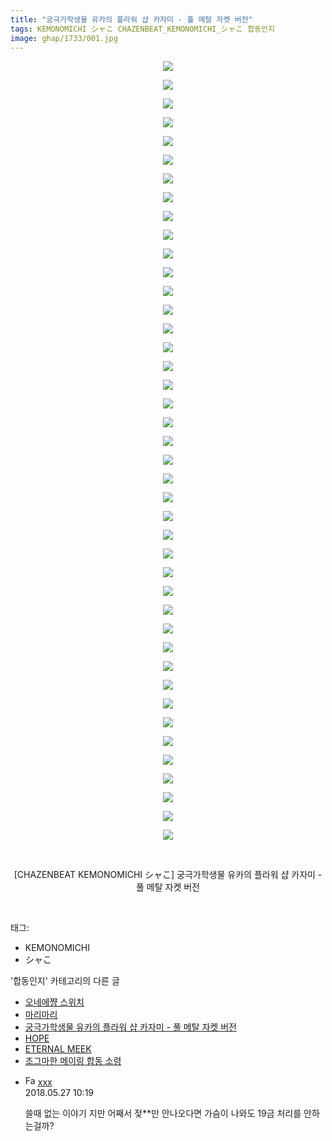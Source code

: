 ```yaml
---
title: "궁극가학생물 유카의 플라워 샵 카자미 - 풀 메탈 자켓 버전"
tags: KEMONOMICHI シャこ CHAZENBEAT_KEMONOMICHI_シャこ 합동인지
image: ghap/1733/001.jpg
---
```

<div class="article">
<p style="text-align: center; clear: none; float: none;"><img src="{{ site.nasurl }}/ghap/1733/001.jpg"/></p>
<p style="text-align: center; clear: none; float: none;"><img src="{{ site.nasurl }}/ghap/1733/002.jpg"/></p>
<p style="text-align: center; clear: none; float: none;"><img src="{{ site.nasurl }}/ghap/1733/003.jpg"/></p>
<p style="text-align: center; clear: none; float: none;"><img src="{{ site.nasurl }}/ghap/1733/004.jpg"/></p>
<p style="text-align: center; clear: none; float: none;"><img src="{{ site.nasurl }}/ghap/1733/005.jpg"/></p>
<p style="text-align: center; clear: none; float: none;"><img src="{{ site.nasurl }}/ghap/1733/006.jpg"/></p>
<p style="text-align: center; clear: none; float: none;"><img src="{{ site.nasurl }}/ghap/1733/007.jpg"/></p>
<p style="text-align: center; clear: none; float: none;"><img src="{{ site.nasurl }}/ghap/1733/008.jpg"/></p>
<p style="text-align: center; clear: none; float: none;"><img src="{{ site.nasurl }}/ghap/1733/009.jpg"/></p>
<p style="text-align: center; clear: none; float: none;"><img src="{{ site.nasurl }}/ghap/1733/010.jpg"/></p>
<p style="text-align: center; clear: none; float: none;"><img src="{{ site.nasurl }}/ghap/1733/011.jpg"/></p>
<p style="text-align: center; clear: none; float: none;"><img src="{{ site.nasurl }}/ghap/1733/012.jpg"/></p>
<p style="text-align: center; clear: none; float: none;"><img src="{{ site.nasurl }}/ghap/1733/013.jpg"/></p>
<p style="text-align: center; clear: none; float: none;"><img src="{{ site.nasurl }}/ghap/1733/014.jpg"/></p>
<p style="text-align: center; clear: none; float: none;"><img src="{{ site.nasurl }}/ghap/1733/015.jpg"/></p>
<p style="text-align: center; clear: none; float: none;"><img src="{{ site.nasurl }}/ghap/1733/016.jpg"/></p>
<p style="text-align: center; clear: none; float: none;"><img src="{{ site.nasurl }}/ghap/1733/017.jpg"/></p>
<p style="text-align: center; clear: none; float: none;"><img src="{{ site.nasurl }}/ghap/1733/018.jpg"/></p>
<p style="text-align: center; clear: none; float: none;"><img src="{{ site.nasurl }}/ghap/1733/019.jpg"/></p>
<p style="text-align: center; clear: none; float: none;"><img src="{{ site.nasurl }}/ghap/1733/020.jpg"/></p>
<p style="text-align: center; clear: none; float: none;"><img src="{{ site.nasurl }}/ghap/1733/021.jpg"/></p>
<p style="text-align: center; clear: none; float: none;"><img src="{{ site.nasurl }}/ghap/1733/022.jpg"/></p>
<p style="text-align: center; clear: none; float: none;"><img src="{{ site.nasurl }}/ghap/1733/023.jpg"/></p>
<p style="text-align: center; clear: none; float: none;"><img src="{{ site.nasurl }}/ghap/1733/024.jpg"/></p>
<p style="text-align: center; clear: none; float: none;"><img src="{{ site.nasurl }}/ghap/1733/025.jpg"/></p>
<p style="text-align: center; clear: none; float: none;"><img src="{{ site.nasurl }}/ghap/1733/026.jpg"/></p>
<p style="text-align: center; clear: none; float: none;"><img src="{{ site.nasurl }}/ghap/1733/027.jpg"/></p>
<p style="text-align: center; clear: none; float: none;"><img src="{{ site.nasurl }}/ghap/1733/028.jpg"/></p>
<p style="text-align: center; clear: none; float: none;"><img src="{{ site.nasurl }}/ghap/1733/029.jpg"/></p>
<p style="text-align: center; clear: none; float: none;"><img src="{{ site.nasurl }}/ghap/1733/030.jpg"/></p>
<p style="text-align: center; clear: none; float: none;"><img src="{{ site.nasurl }}/ghap/1733/031.jpg"/></p>
<p style="text-align: center; clear: none; float: none;"><img src="{{ site.nasurl }}/ghap/1733/032.jpg"/></p>
<p style="text-align: center; clear: none; float: none;"><img src="{{ site.nasurl }}/ghap/1733/033.jpg"/></p>
<p style="text-align: center; clear: none; float: none;"><img src="{{ site.nasurl }}/ghap/1733/034.jpg"/></p>
<p style="text-align: center; clear: none; float: none;"><img src="{{ site.nasurl }}/ghap/1733/035.jpg"/></p>
<p style="text-align: center; clear: none; float: none;"><img src="{{ site.nasurl }}/ghap/1733/036.jpg"/></p>
<p style="text-align: center; clear: none; float: none;"><img src="{{ site.nasurl }}/ghap/1733/037.jpg"/></p>
<p style="text-align: center; clear: none; float: none;"><img src="{{ site.nasurl }}/ghap/1733/038.jpg"/></p>
<p style="text-align: center; clear: none; float: none;"><img src="{{ site.nasurl }}/ghap/1733/039.jpg"/></p>
<p style="text-align: center; clear: none; float: none;"><img src="{{ site.nasurl }}/ghap/1733/040.jpg"/></p>
<p style="text-align: center; clear: none; float: none;"><img src="{{ site.nasurl }}/ghap/1733/041.jpg"/></p>
<p style="text-align: center; clear: none; float: none;"><img src="{{ site.nasurl }}/ghap/1733/042.jpg"/></p>
<p style="text-align: center; clear: none; float: none;"><br/></p>
<p style="text-align: center; clear: none; float: none;">[CHAZENBEAT KEMONOMICHI シャこ] 궁극가학생물 유카의 플라워 샵 카자미 - 풀 메탈 자켓 버전</p>
<p><br/></p>
</div><div class="tagTrail">
<p>태그: </p>
<ul>
<li>KEMONOMICHI</li>
<li>シャこ</li>
</ul>
</div><div class="another">
<p>'합동인지' 카테고리의 다른 글</p>
<ul>
<li><a href="/2016-08-21-ghap_1745">오네에쨩 스위치</a></li>
<li><a href="/2016-08-21-ghap_1743">마리마리</a></li>
<li><a href="/2016-08-20-ghap_1733">궁극가학생물 유카의 플라워 샵 카자미 - 풀 메탈 자켓 버전</a></li>
<li><a href="/2016-08-20-ghap_1714">HOPE</a></li>
<li><a href="/2016-08-20-ghap_1711">ETERNAL MEEK</a></li>
<li><a href="/2016-08-19-ghap_1702">조그마한 메이링 합동 소령</a></li>
</ul>
</div><div class="cb_module cb_fluid">
<div class="cb_wrt cb_profile">
<div class="comment">
<ul>
<li class="cb_thumb_off" id="comment15262539">
<div class="cb_comment_area">
<div class="cb_info_area">
<div class="cb_section">
<span class="cb_nick_name"><img alt="Favicon of http://qksxodid12@naver.com" height="16" onerror="this.onerror=null;this.parentNode.removeChild(this)" src="http://naver.com/favicon.ico" width="16"/> <a href="http://qksxodid12@naver.com" onclick="return openLinkInNewWindow(this)">xxx</a></span>
</div>
<div class="cb_section">
<span class="cb_date">2018.05.27 10:19 </span>
</div>
</div>
<div class="cb_dsc_comment">
<p class="cb_dsc">
											쓸때 없는 이야기 지만 어째서 젖**만 안나오다면 가슴이 나와도 19금 처리를 안하는걸까?
										</p>
</div>
</div></li>
</ul>
</div>
</div><!-- commentList close -->
</div>
<br/>
<p id="refer"></p>
<br/>
